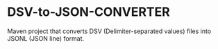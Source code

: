 # DSV-to-JSON-CONVERTER
 Maven project that converts DSV (Delimiter-separated values) files into JSONL (JSON line) format.
